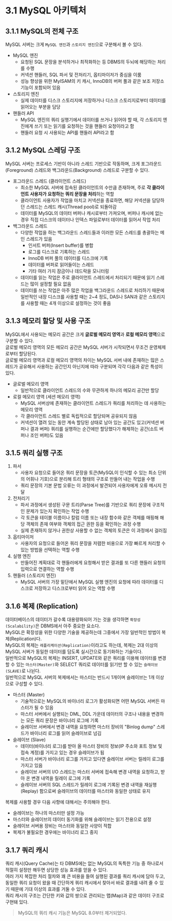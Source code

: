 # 3.1 MySQL 아키텍처

## 3.1.1 MySQL의 전체 구조

MySQL 서버는 크게 `MySQL 엔진`과 `스토리지 엔진`으로 구분해서 볼 수 있다.  

- MySQL 엔진
  - 요청된 SQL 문장을 분석하거나 최적화하는 등 DBMS의 두뇌에 해당하는 처리를 수행
  - 커넥션 핸들러, SQL 파서 및 전처리기, 옵티마이저가 중심을 이룸
  - 성능 향상을 위한 MyISAM의 키 캐시, InnoDB의 버퍼 풀과 같은 보조 저장소 기능이 포함되어 있음
- 스토리지 엔진
  - 실제 데이터를 디스크 스토리지에 저장하거나 디스크 스토리지로부터 데이터를 읽어오는 부분을 담당
- 핸들러 API
  - MySQL 엔진의 쿼리 실행기에서 데이터를 쓰거나 읽어야 할 때, 각 스토리지 엔진에게 쓰기 또는 읽기를 요청하는 것을 핸들러 요청이라고 함
  - 핸들러 요청 시 사용되는 API를 핸들러 API라고 함

## 3.1.2 MySQL 스레딩 구조

MySQL 서버는 프로세스 기반이 아니라 스레드 기반으로 작동하며, 크게 포그라운드(Foreground) 스레드와 백그라운드(Background) 스레드로 구분할 수 있다.

- 포그라운드 스레드 (클라이언트 스레드)
  - 최소한 MySQL 서버에 접속된 클라이언트의 수만큼 존재하며, 주로 **각 클라이언트 사용자가 요청하는 쿼리 문장을 처리**하는 역할
  - 클라이언트 사용자가 작업을 마치고 커넥션을 종료하면, 해당 커넥션을 담당하던 스레드는 스레드 캐시(Thread pool)로 되돌아감
  - 데이터를 MySQL의 데이터 버퍼나 캐시로부터 가져오며, 버퍼나 캐시에 없는 경우 직접 디스크의 데이터나 인덱스 파일로부터 데이터를 읽어서 작업 처리
- 백그라운드 스레드
  - 다양한 작업을 하는 백그라운드 스레드들과 이러한 모든 스레드를 총괄하는 메인 스레드가 있음
    - 인서트 버퍼(Insert buffer)를 병합
    - 로그를 디스크로 기록하는 스레드
    - InnoDB 버퍼 풀의 데이터를 디스크에 기록
    - 데이터를 버퍼로 읽어들이는 스레드
    - 기타 여러 가지 잠금이나 데드락을 모니터링
  - 데이터를 읽는 작업은 주로 클라이언트 스레드에서 처리되기 때문에 읽기 스레드는 많이 설정할 필요 없음
  - 데이터를 쓰는 작업은 아주 많은 작업을 백그라운드 스레드로 처리하기 때문에 일반적인 내장 디스크를 사용할 때는 2~4 정도, DAS나 SAN과 같은 스토리지를 사용할 때는 4개 이상으로 설정하는 것이 좋음

## 3.1.3 메모리 할당 및 사용 구조

MySQL에서 사용되는 메모리 공간은 크게 **글로벌 메모리 영역**과 **로컬 메모리 영역**으로 구분할 수 있다.  
글로벌 메모리 영역의 모든 메모리 공간은 MySQL 서버가 시작되면서 무조건 운영체제로부터 할당된다.  
글로벌 메모리 영역과 로컬 메모리 영역의 차이는 MySQL 서버 내에 존재하는 많은 스레드가 공유해서 사용하는 공간인지 아닌지에 따라 구분되며 각각 다음과 같은 특성이 있다.

- 글로벌 메모리 영역
  - 일반적으로 클라이언트 스레드의 수와 무관하게 하나의 메모리 공간만 할당
- 로컬 메모리 영역 (세션 메모리 영역)
  - MySQL 서버상에 존재하는 클라이언트 스레드가 쿼리를 처리하는 데 사용하는 메모리 영역
  - 각 클라이언트 스레드 별로 독립적으로 할당되며 공유되지 않음
  - 커넥션이 열려 있는 동안 계속 할당된 상태로 남아 있는 공간도 있고(커넥션 버퍼나 결과 버퍼) 쿼리를 실행하는 순간에만 할당했다가 해제하는 공간(소트 버퍼나 조인 버퍼)도 있음

## 3.1.5 쿼리 실행 구조

1. 파서
    - 사용자 요청으로 들어온 쿼리 문장을 토큰(MySQL이 인식할 수 있는 최소 단위의 어휘나 기호)으로 분리해 트리 형태의 구조로 만들어 내는 작업을 수행
    - 쿼리 문장의 기본 문법 오류는 이 과정에서 발견되어 사용자에게 오류 메시지 전달
2. 전처리기
    - 파서 과정에서 생성된 구문 트리(Parse Tree)를 기반으로 쿼리 문장에 구조적인 문제가 있는지 확인하는 작업 수행
    - 각 토큰을 테이블 이름이나 칼럼 이름 또는 내장 함수와 같은 객체를 매핑해 해당 객체의 존재 여부와 객체의 접근 권한 등을 확인하는 과정 수행
    - 실제 존재하지 않거나 권한상 사용할 수 없는 객체의 토큰은 이 과정에서 걸러짐
3. 옵티마이저
    - 사용자의 요청으로 들어온 쿼리 문장을 저렴한 비용으로 가장 빠르게 처리할 수 있는 방법을 선택하는 역할 수행
4. 실행 엔진
    - 만들어진 계획대로 각 핸들러에게 요청해서 받은 결과를 또 다른 핸들러 요청의 입력으로 연결하는 역할 수행
5. 핸들러 (스토리지 엔진)
    - MySQL 서버의 가장 밑단에서 MySQL 실행 엔진의 요청에 따라 데이터를 디스크로 저장하고 디스크로부터 읽어 오는 역할 수행

## 3.1.6 복제 (Replication)

데이터베이스의 데이터가 갈수록 대용량화되어 가는 것을 생각하면 `확장성(Scalability)`은 DBMS에서 아주 중요한 요소다.  
MySQL은 확장성을 위한 다양한 기술을 제공하는데 그중에서 가장 일반적인 방법이 복제(Replication)다.  
MySQL의 복제는 `레플리케이션(Replication)`이라고도 하는데, 복제는 2대 이상의 MySQL 서버가 동일한 데이터를 담도록 실시간으로 동기화하는 기술이다.  
일반적으로 MySQL의 복제는 INSERT, UPDATE와 같은 쿼리를 이용해 데이터를 변경할 수 있는 `마스터(Master)`와 SELECT 쿼리로 데이터를 읽기만 할 수 있는 `슬레이브(SLAVE)`로 나뉜다.  
일반적으로 MySQL 서버의 복제에서는 마스터는 반드시 1개이며 슬레이브는 1개 이상으로 구성할 수 있다.

- 마스터 (Master)
  - 기술적으로는 MySQL의 바이너리 로그가 활성화되면 어떤 MySQL 서버든 마스터가 될 수 있음
  - 마스터 서버에서 실행되는 DML, DDL 가운데 데이터의 구조나 내용을 변경하는 모든 쿼리 문장은 바이너리 로그에 기록
  - 슬레이브 서버에서 변경 내역을 요청하면 마스터 장비의 "Binlog dump" 스레드가 바이너리 로그를 읽어 슬레이브로 넘김
- 슬레이브 (Slave)
  - 데이터(바이너리 로그)를 받아 올 마스터 장비의 정보(IP 주소와 포트 정보 및 접속 계정)를 가지고 있는 경우 슬레이브가 됨
  - 마스터 서버가 바이너리 로그를 가지고 있다면 슬레이브 서버는 릴레이 로그를 가지고 있음
  - 슬레이브 서버의 I/O 스레드는 마스터 서버에 접속해 변경 내역을 요청하고, 받아 온 변경 내역을 릴레이 로그에 기록
  - 슬레이브 서버의 SQL 스레드가 릴레이 로그에 기록된 변경 내역을 재실행(Replay) 함으로써 슬레이브의 데이터를 마스터와 동일한 상태로 유지

복제를 사용할 경우 다음 사항에 대해서는 주의해야 한다.

- 슬레이브는 하나의 마스터만 설정 가능
- 마스터와 슬레이브의 데이터 동기화를 위해 슬레이브는 읽기 전용으로 설정
- 슬레이브 서버용 장비는 마스터와 동일한 사양이 적합
- 복제가 불필요한 경우에는 바이너리 로그 중지

## 3.1.7 쿼리 캐시

쿼리 캐시(Query Cache)는 타 DBMS에는 없는 MySQL의 독특한 기능 중 하나로서 적절히 설정만 해두면 상당한 성능 효과를 얻을 수 있다.  
여러 가지 복잡한 처리 절차와 꽤 큰 비용을 들여 실행된 결과를 쿼리 캐시에 담아 두고, 동일한 쿼리 요청이 왔을 때 간단하게 쿼리 캐시에서 찾아서 바로 결과를 내려 줄 수 있기 때문에 기대 이상의 효과를 거둘 수 있다.  
쿼리 캐시의 구조는 간단한 키와 값의 쌍으로 관리되는 맵(Map)과 같은 데이터 구조로 구현돼 있다.

> MySQL의 쿼리 캐시 기능은 MySQL 8.0부터 제거되었다.
